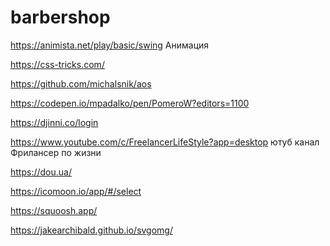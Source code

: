 # barbershop

https://animista.net/play/basic/swing Анимация

https://css-tricks.com/

https://github.com/michalsnik/aos

https://codepen.io/mpadalko/pen/PomeroW?editors=1100

https://djinni.co/login

https://www.youtube.com/c/FreelancerLifeStyle?app=desktop ютуб канал Фрилансер по жизни

https://dou.ua/

https://icomoon.io/app/#/select

https://squoosh.app/

https://jakearchibald.github.io/svgomg/
